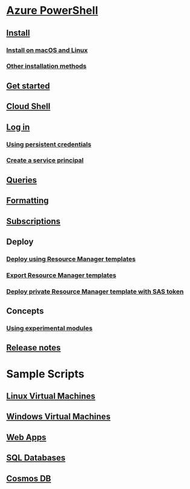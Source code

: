 # [Azure PowerShell](overview.md)

## [Install](install-azurerm-ps.md)
### [Install on macOS and Linux](install-azurermps-maclinux.md)
### [Other installation methods](other-install.md)

## [Get started](get-started-azureps.md)

## [Cloud Shell](https://docs.microsoft.com/azure/cloud-shell/overview)

## [Log in](authenticate-azureps.md)
### [Using persistent credentials](context-persistence.md)
### [Create a service principal](create-azure-service-principal-azureps.md)

## [Queries](queries-azureps.md)
## [Formatting](formatting-output.md)
## [Subscriptions](manage-subscriptions-azureps.md)

## Deploy
### [Deploy using Resource Manager templates](https://docs.microsoft.com/azure/azure-resource-manager/resource-group-template-deploy)
### [Export Resource Manager templates](https://docs.microsoft.com/azure/azure-resource-manager/resource-manager-export-template-powershell)
### [Deploy private Resource Manager template with SAS token](https://docs.microsoft.com/azure/azure-resource-manager/resource-manager-powershell-sas-token)

## Concepts
### [Using experimental modules](using-experimental-modules.md)

## [Release notes](release-notes-azureps.md)

# Sample Scripts
## [Linux Virtual Machines](https://docs.microsoft.com/azure/virtual-machines/linux/powershell-samples?toc=%2fpowershell%2fmodule%2ftoc.json)
## [Windows Virtual Machines](https://docs.microsoft.com/azure/virtual-machines/windows/powershell-samples?toc=%2fpowershell%2fmodule%2ftoc.json)
## [Web Apps](https://docs.microsoft.com/azure/app-service-web/app-service-powershell-samples?toc=%2fpowershell%2fmodule%2ftoc.json)
## [SQL Databases](https://docs.microsoft.com/azure/sql-database/sql-database-powershell-samples?toc=%2fpowershell%2fmodule%2ftoc.json)
## [Cosmos DB](https://docs.microsoft.com/azure/cosmos-db/powershell-samples?toc=%2fpowershell%2fmodules%2ftoc.json)
